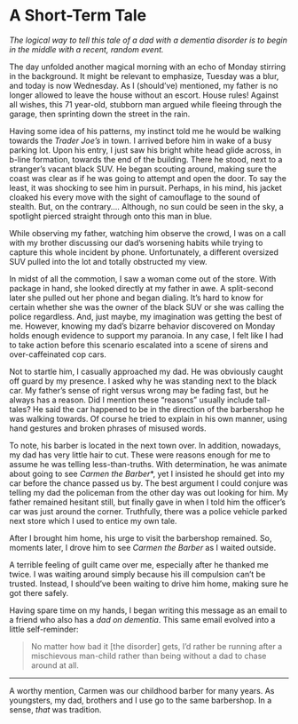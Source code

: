 # A Short-Term Tale

_The logical way to tell this tale of a dad with a dementia disorder is to begin in the middle with a recent, random event._

The day unfolded another magical morning with an echo of Monday stirring in the background. It might be relevant to emphasize, Tuesday was a blur, and today is now Wednesday. As I (should’ve) mentioned, my father is no longer allowed to leave the house without an escort. House rules! Against all wishes, this 71 year-old, stubborn man argued while fleeing through the garage, then sprinting down the street in the rain. 

Having some idea of his patterns, my instinct told me he would be walking towards the _Trader Joe’s_ in town. I arrived before him in wake of a busy parking lot. Upon his entry, I just saw his bright white head glide across, in b-line formation, towards the end of the building. There he stood, next to a stranger’s vacant black SUV. He began scouting around, making sure the coast was clear as if he was going to attempt and open the door. To say the least, it was shocking to see him in pursuit. Perhaps, in his mind, his jacket cloaked his every move with the sight of camouflage to the sound of stealth. But, on the contrary…. Although, no sun could be seen in the sky, a spotlight pierced straight through onto this man in blue. 

While observing my father, watching him observe the crowd, I was on a call with my brother discussing our dad’s worsening habits while trying to capture this whole incident by phone. Unfortunately, a different oversized SUV pulled into the lot and totally obstructed my view. 

In midst of all the commotion, I saw a woman come out of the store. With package in hand, she looked directly at my father in awe. A split-second later she pulled out her phone and began dialing. It’s hard to know for certain whether she was the owner of the black SUV or she was calling the police regardless. And, just maybe, my imagination was getting the best of me. However, knowing my dad’s bizarre behavior discovered on Monday holds enough evidence to support my paranoia. In any case, I felt like I had to take action before this scenario escalated into a scene of sirens and over-caffeinated cop cars. 

Not to startle him, I casually approached my dad. He was obviously caught off guard by my presence. I asked why he was standing next to the black car. My father’s sense of right versus wrong may be fading fast, but he always has a reason. Did I mention these “reasons” usually include tall-tales? He said the car happened to be in the direction of the barbershop he was walking towards. Of course he tried to explain in his own manner, using hand gestures and broken phrases of misused words. 

To note, his barber is located in the next town over. In addition, nowadays, my dad has very little hair to cut. These were reasons enough for me to assume he was telling less-than-truths. With determination, he was animate about going to see _Carmen the Barber_*, yet I insisted he should get into my car before the chance passed us by. The best argument I could conjure was telling my dad the policeman from the other day was out looking for him. My father remained hesitant still, but finally gave in when I told him the officer’s car was just around the corner. Truthfully, there was a police vehicle parked next store which I used to entice my own tale. 

After I brought him home, his urge to visit the barbershop remained. So, moments later, I drove him to see *Carmen the Barber* as I waited outside. 

A terrible feeling of guilt came over me, especially after he thanked me twice. I was waiting around simply because his ill compulsion can’t be trusted. Instead, I should’ve been waiting to drive him home, making sure he got there safely. 

Having spare time on my hands, I began writing this message as an email to a friend who also has a _dad on dementia_. This same email evolved into a little self-reminder: 

> No matter how bad it [the disorder] gets, I’d rather be running after a mischievous man-child rather than being without a dad to chase around at all.

- - -

A worthy mention, Carmen was our childhood barber for many years. As youngsters, my dad, brothers and I use go to the same barbershop. In a sense, _that_ was tradition.
